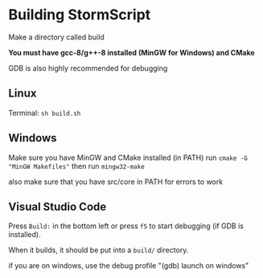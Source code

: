 # Building StormScript

Make a directory called build

**You must have gcc-8/g++-8 installed (MinGW for Windows) and CMake**

GDB is also highly recommended for debugging

## Linux

Terminal:
`sh build.sh`

## Windows

Make sure you have MinGW and CMake installed (in PATH)
run `cmake -G "MinGW Makefiles"`
then run `mingw32-make`

also make sure that you have src/core in PATH for errors to work

## Visual Studio Code

Press `Build:` in the bottom left or press `f5` to start debugging (if GDB is installed).

When it builds, it should be put into a `build/` directory.

if you are on windows, use the debug profile "(gdb) launch on windows"